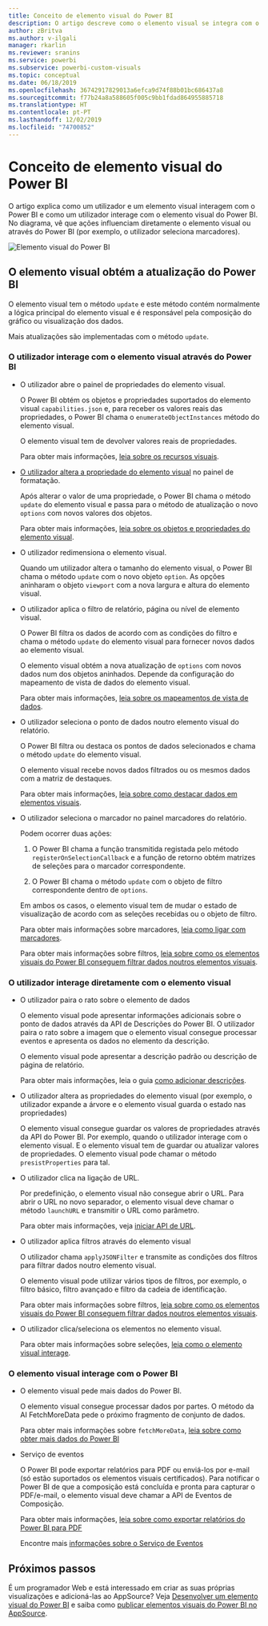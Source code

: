 ```yaml
---
title: Conceito de elemento visual do Power BI
description: O artigo descreve como o elemento visual se integra com o Power BI
author: zBritva
ms.author: v-ilgali
manager: rkarlin
ms.reviewer: sranins
ms.service: powerbi
ms.subservice: powerbi-custom-visuals
ms.topic: conceptual
ms.date: 06/18/2019
ms.openlocfilehash: 36742917829013a6efca9d74f88b01bc686437a8
ms.sourcegitcommit: f77b24a8a588605f005c9bb1fdad864955885718
ms.translationtype: HT
ms.contentlocale: pt-PT
ms.lasthandoff: 12/02/2019
ms.locfileid: "74700852"
---
```

# <a name="power-bi-visual-concept"></a>Conceito de elemento visual do Power BI

O artigo explica como um utilizador e um elemento visual interagem com o Power BI e como um utilizador interage com o elemento visual do Power BI. No diagrama, vê que ações influenciam diretamente o elemento visual ou através do Power BI (por exemplo, o utilizador seleciona marcadores).

![Elemento visual do Power BI](./media/visual-concept.svg)

## <a name="the-visual-gets-update-from-power-bi"></a>O elemento visual obtém a atualização do Power BI

O elemento visual tem o método `update` e este método contém normalmente a lógica principal do elemento visual e é responsável pela composição do gráfico ou visualização dos dados.

Mais atualizações são implementadas com o método `update`.

### <a name="user-interacts-with-visual-through-power-bi"></a>O utilizador interage com o elemento visual através do Power BI

* O utilizador abre o painel de propriedades do elemento visual.

    O Power BI obtém os objetos e propriedades suportados do elemento visual `capabilities.json` e, para receber os valores reais das propriedades, o Power BI chama o `enumerateObjectInstances` método do elemento visual.

    O elemento visual tem de devolver valores reais de propriedades.

    Para obter mais informações, [leia sobre os recursos visuais](capabilities.md).

* [O utilizador altera a propriedade do elemento visual](../../visuals/power-bi-visualization-customize-title-background-and-legend.md) no painel de formatação.

    Após alterar o valor de uma propriedade, o Power BI chama o método `update` do elemento visual e passa para o método de atualização o novo `options` com novos valores dos objetos.

    Para obter mais informações, [leia sobre os objetos e propriedades do elemento visual](objects-properties.md).

* O utilizador redimensiona o elemento visual.

    Quando um utilizador altera o tamanho do elemento visual, o Power BI chama o método `update` com o novo objeto `option`. As opções aninharam o objeto `viewport` com a nova largura e altura do elemento visual.

* O utilizador aplica o filtro de relatório, página ou nível de elemento visual.

    O Power BI filtra os dados de acordo com as condições do filtro e chama o método `update` do elemento visual para fornecer novos dados ao elemento visual.

    O elemento visual obtém a nova atualização de `options` com novos dados num dos objetos aninhados. Depende da configuração do mapeamento de vista de dados do elemento visual.

    Para obter mais informações, [leia sobre os mapeamentos de vista de dados](dataview-mappings.md).

* O utilizador seleciona o ponto de dados noutro elemento visual do relatório.

    O Power BI filtra ou destaca os pontos de dados selecionados e chama o método `update` do elemento visual.

    O elemento visual recebe novos dados filtrados ou os mesmos dados com a matriz de destaques.

    Para obter mais informações, [leia sobre como destacar dados em elementos visuais](highlight.md).

* O utilizador seleciona o marcador no painel marcadores do relatório.

    Podem ocorrer duas ações:

    1. O Power BI chama a função transmitida registada pelo método `registerOnSelectionCallback` e a função de retorno obtém matrizes de seleções para o marcador correspondente.

    2. O Power BI chama o método `update` com o objeto de filtro correspondente dentro de `options`.

    Em ambos os casos, o elemento visual tem de mudar o estado de visualização de acordo com as seleções recebidas ou o objeto de filtro.

    Para obter mais informações sobre marcadores, [leia como ligar com marcadores](filter-api.md).

    Para obter mais informações sobre filtros, [leia sobre como os elementos visuais do Power BI conseguem filtrar dados noutros elementos visuais](filter-api.md).

### <a name="user-interacts-with-visual-directly"></a>O utilizador interage diretamente com o elemento visual

* O utilizador paira o rato sobre o elemento de dados

    O elemento visual pode apresentar informações adicionais sobre o ponto de dados através da API de Descrições do Power BI.
    O utilizador paira o rato sobre a imagem que o elemento visual consegue processar eventos e apresenta os dados no elemento da descrição.

    O elemento visual pode apresentar a descrição padrão ou descrição de página de relatório.

    Para obter mais informações, leia o guia [como adicionar descrições](add-tooltips.md).

* O utilizador altera as propriedades do elemento visual (por exemplo, o utilizador expande a árvore e o elemento visual guarda o estado nas propriedades)

    O elemento visual consegue guardar os valores de propriedades através da API do Power BI. Por exemplo, quando o utilizador interage com o elemento visual. E o elemento visual tem de guardar ou atualizar valores de propriedades. O elemento visual pode chamar o método `presistProperties` para tal.

* O utilizador clica na ligação de URL.

    Por predefinição, o elemento visual não consegue abrir o URL. Para abrir o URL no novo separador, o elemento visual deve chamar o método `launchURL` e transmitir o URL como parâmetro.

    Para obter mais informações, veja [iniciar API de URL](launch-url.md).

* O utilizador aplica filtros através do elemento visual

    O utilizador chama `applyJSONFilter` e transmite as condições dos filtros para filtrar dados noutro elemento visual.

    O elemento visual pode utilizar vários tipos de filtros, por exemplo, o filtro básico, filtro avançado e filtro da cadeia de identificação.

    Para obter mais informações sobre filtros, [leia sobre como os elementos visuais do Power BI conseguem filtrar dados noutros elementos visuais](filter-api.md).

* O utilizador clica/seleciona os elementos no elemento visual.

    Para obter mais informações sobre seleções, [leia como o elemento visual interage](selection-api.md).

### <a name="the-visual-interacts-with-power-bi"></a>O elemento visual interage com o Power BI

* O elemento visual pede mais dados do Power BI.

    O elemento visual consegue processar dados por partes. O método da AI FetchMoreData pede o próximo fragmento de conjunto de dados.

    Para obter mais informações sobre `fetchMoreData`, [leia sobre como obter mais dados do Power BI](fetch-more-data.md)

* Serviço de eventos

    O Power BI pode exportar relatórios para PDF ou enviá-los por e-mail (só estão suportados os elementos visuais certificados). Para notificar o Power BI de que a composição está concluída e pronta para capturar o PDF/e-mail, o elemento visual deve chamar a API de Eventos de Composição.

    Para obter mais informações, [leia sobre como exportar relatórios do Power BI para PDF](../../consumer/end-user-pdf.md)

    Encontre mais [informações sobre o Serviço de Eventos](event-service.md)

## <a name="next-steps"></a>Próximos passos

É um programador Web e está interessado em criar as suas próprias visualizações e adicioná-las ao AppSource? Veja [Desenvolver um elemento visual do Power BI](./custom-visual-develop-tutorial.md) e saiba como [publicar elementos visuais do Power BI no AppSource](../office-store.md).
